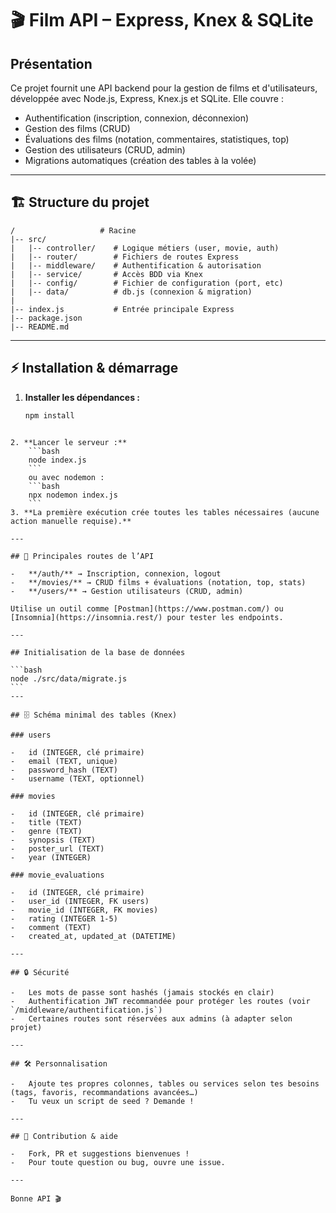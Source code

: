# 🎬 Film API – Express, Knex & SQLite

## Présentation

Ce projet fournit une API backend pour la gestion de films et d'utilisateurs, développée avec Node.js, Express, Knex.js et SQLite. Elle couvre :

-   Authentification (inscription, connexion, déconnexion)
-   Gestion des films (CRUD)
-   Évaluations des films (notation, commentaires, statistiques, top)
-   Gestion des utilisateurs (CRUD, admin)
-   Migrations automatiques (création des tables à la volée)

---

## 🏗️ Structure du projet

```
/                   # Racine
|-- src/
|   |-- controller/    # Logique métiers (user, movie, auth)
|   |-- router/        # Fichiers de routes Express
|   |-- middleware/    # Authentification & autorisation
|   |-- service/       # Accès BDD via Knex
|   |-- config/        # Fichier de configuration (port, etc)
|   |-- data/          # db.js (connexion & migration)
|
|-- index.js           # Entrée principale Express
|-- package.json
|-- README.md
```

---

## ⚡️ Installation & démarrage

1. **Installer les dépendances :**
    ```bash
    npm install
    ```

````

2. **Lancer le serveur :**
    ```bash
    node index.js
    ```
    ou avec nodemon :
    ```bash
    npx nodemon index.js
    ```
3. **La première exécution crée toutes les tables nécessaires (aucune action manuelle requise).**

---

## 🔑 Principales routes de l’API

-   **/auth/** → Inscription, connexion, logout
-   **/movies/** → CRUD films + évaluations (notation, top, stats)
-   **/users/** → Gestion utilisateurs (CRUD, admin)

Utilise un outil comme [Postman](https://www.postman.com/) ou [Insomnia](https://insomnia.rest/) pour tester les endpoints.

---

## Initialisation de la base de données

```bash
node ./src/data/migrate.js
```
---

## 🗄️ Schéma minimal des tables (Knex)

### users

-   id (INTEGER, clé primaire)
-   email (TEXT, unique)
-   password_hash (TEXT)
-   username (TEXT, optionnel)

### movies

-   id (INTEGER, clé primaire)
-   title (TEXT)
-   genre (TEXT)
-   synopsis (TEXT)
-   poster_url (TEXT)
-   year (INTEGER)

### movie_evaluations

-   id (INTEGER, clé primaire)
-   user_id (INTEGER, FK users)
-   movie_id (INTEGER, FK movies)
-   rating (INTEGER 1-5)
-   comment (TEXT)
-   created_at, updated_at (DATETIME)

---

## 🔒 Sécurité

-   Les mots de passe sont hashés (jamais stockés en clair)
-   Authentification JWT recommandée pour protéger les routes (voir `/middleware/authentification.js`)
-   Certaines routes sont réservées aux admins (à adapter selon projet)

---

## 🛠️ Personnalisation

-   Ajoute tes propres colonnes, tables ou services selon tes besoins (tags, favoris, recommandations avancées…)
-   Tu veux un script de seed ? Demande !

---

## 🤝 Contribution & aide

-   Fork, PR et suggestions bienvenues !
-   Pour toute question ou bug, ouvre une issue.

---

Bonne API 🎬
````
